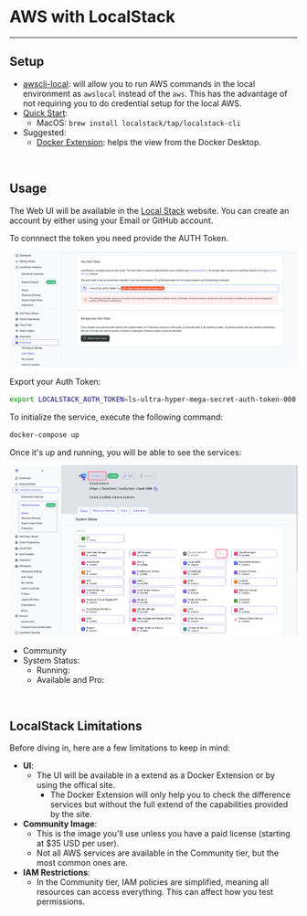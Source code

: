 # AWS with LocalStack

---

## Setup

- [awscli-local](https://github.com/localstack/awscli-local): will allow you to run AWS commands in the local environment as `awslocal` instead of the `aws`. This has the advantage of not requiring you to do credential setup for the local AWS.
- [Quick Start](https://docs.localstack.cloud/getting-started/quickstart/):
  - MacOS: `brew install localstack/tap/localstack-cli`
- Suggested:
  - [Docker Extension](https://docs.localstack.cloud/user-guide/tools/localstack-docker-extension/): helps the view from the Docker Desktop.

<br>

## Usage

The Web UI will be available in the [Local Stack](https://app.localstack.cloud/sign-in) website. You can create an account by either using your Email or GitHub account.

To connnect the token you need provide the AUTH Token.

![Alt text](../assets/localstack-tutorial-01.png?raw=true "Token")

Export your Auth Token:

```bash
export LOCALSTACK_AUTH_TOKEN=ls-ultra-hyper-mega-secret-auth-token-000
```

To initialize the service, execute the following command:

```bash
docker-compose up
```

Once it's up and running, you will be able to see the services:

![Alt text](../assets/localstack-tutorial-02.png?raw=true "Services")

- Community
- System Status:
  - Running:
  - Available and Pro:


<br>

## LocalStack Limitations
Before diving in, here are a few limitations to keep in mind:

- **UI**:
  - The UI will be available in a extend as a Docker Extension or by using the offical site.
    - The Docker Extension will only help you to check the difference services but without the full extend of the capabilities provided by the site.
- **Community Image**:
  - This is the image you'll use unless you have a paid license (starting at $35 USD per user).
  - Not all AWS services are available in the Community tier, but the most common ones are.
- **IAM Restrictions**:
  - In the Community tier, IAM policies are simplified, meaning all resources can access everything. This can affect how you test permissions.
